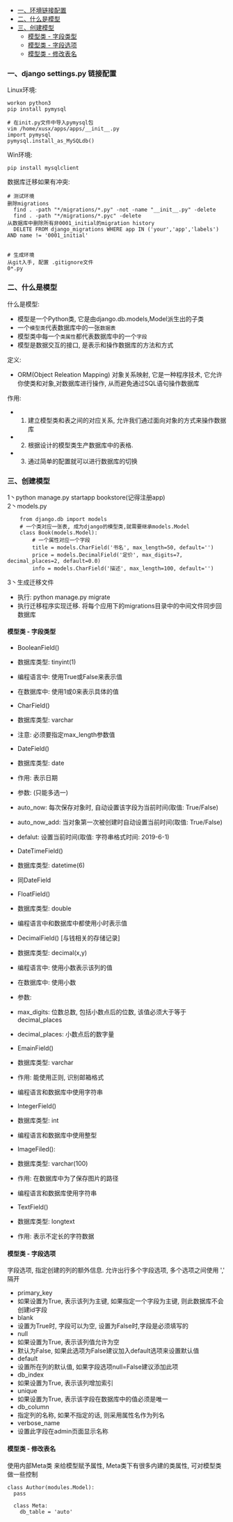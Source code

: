 - [一、环境链接配置](#一)
- [二、什么是模型](#二)
- [三、创建模型](#三)
  - [模型类 - 字段类型](#3.1)
  - [模型类 - 字段选项](#3.2)
  - [模型类 - 修改表名](#3.3)


<h3 id="一">一、django settings.py 链接配置</h3>

Linux环境:  
``` shell
workon python3
pip install pymysql

# 在init.py文件中导入pymysql包
vim /home/xusx/apps/apps/__init__.py
import pymysql
pymysql.install_as_MySQLdb()
```

Win环境:  
``` shell
pip install mysqlclient
```

数据库迁移如果有冲突:
``` shell
# 测试环境
删除migrations
  find . -path "*/migrations/*.py" -not -name "__init__.py" -delete
  find . -path "*/migrations/*.pyc" -delete
从数据库中删除所有非0001_initial的migration history
  DELETE FROM django_migrations WHERE app IN ('your','app','labels') AND name != '0001_initial'
  
  
# 生成环境
从git入手, 配置 .gitignore文件
0*.py
```

<h3 id="二">二、什么是模型</h3>

什么是模型:
  - 模型是一个Python类, 它是由django.db.models,Model派生出的子类  
  - 一个`模型类`代表数据库中的一张`数据表`  
  - 模型类中每一个`类属性`都代表数据库中的一个`字段`  
  - 模型是数据交互的接口, 是表示和操作数据库的方法和方式  

定义:  
  - ORM(Object Releation Mapping) 对象关系映射, 它是一种程序技术, 它允许你使类和对象,对数据库进行操作, 从而避免通过SQL语句操作数据库  

作用:  
  - 1. 建立模型类和表之间的对应关系, 允许我们通过面向对象的方式来操作数据库  
  - 2. 根据设计的模型类生产数据库中的表格.  
  - 3. 通过简单的配置就可以进行数据库的切换  


<h3 id="三">三、创建模型</h3>

1丶python manage.py startapp bookstore(记得注册app)  
2丶models.py  
``` shell
    from django.db import models
    # 一个类对应一张表, 成为django的模型类,就需要继承models.Model
    class Book(models.Model): 
        # 一个属性对应一个字段
        title = models.CharField('书名', max_length=50, default='')
        price = models.DecimalField('定价', max_digits=7, decimal_places=2, default=0.0)
        info = models.CharField('描述', max_length=100, default='')
```  
3丶生成迁移文件  
  - 执行: python manage.py migrate  
  - 执行迁移程序实现迁移. 将每个应用下的migrations目录中的中间文件同步回数据库

<h4 id="3.1">模型类 - 字段类型</h4>

- BooleanField()  
 - 数据库类型: tinyint(1)  
 - 编程语言中: 使用True或False来表示值  
 - 在数据库中: 使用1或0来表示具体的值  


- CharField()  
 - 数据库类型: varchar  
 - 注意: 必须要指定max_length参数值  


- DateField()  
 - 数据库类型: date  
 - 作用: 表示日期  
 - 参数: (只能多选一)  
  - auto_now: 每次保存对象时, 自动设置该字段为当前时间(取值: True/False)  
  - auto_now_add: 当对象第一次被创建时自动设置当前时间(取值: True/False)  
  - defalut: 设置当前时间(取值: 字符串格式时间: 2019-6-1)  

    	
- DateTimeField()  
 - 数据库类型: datetime(6)  
 - 同DateField  


- FloatField()  
 - 数据库类型: double  
 - 编程语言中和数据库中都使用小时表示值  


- DecimalField() [与钱相关的存储记录]   
 - 数据库类型: decimal(x,y)  
 - 编程语言中: 使用小数表示该列的值  
 - 在数据库中: 使用小数  
 - 参数:  
  - max_digits: 位数总数, 包括小数点后的位数, 该值必须大于等于decimal_places  
  - decimal_places: 小数点后的数字量  


- EmainField()  
 - 数据库类型: varchar  
 - 作用: 能使用正则, 识别邮箱格式  
 - 编程语言和数据库中使用字符串  


- IntegerField()  
 - 数据库类型: int  
 - 编程语言和数据库中使用整型  


- ImageFiled():  
 - 数据库类型: varchar(100)  
 - 作用: 在数据库中为了保存图片的路径  
 - 编程语言和数据库使用字符串  


- TextField()  
 - 数据库类型: longtext  
 - 作用: 表示不定长的字符数据  
    
<h4 id="3.2">模型类 - 字段选项</h4>

字段选项, 指定创建的列的额外信息. 允许出行多个字段选项, 多个选项之间使用 ',' 隔开  

- primary_key  
 - 如果设置为True, 表示该列为主键, 如果指定一个字段为主键, 则此数据库不会创建id字段  
- blank  
 - 设置为True时, 字段可以为空, 设置为False时,字段是必须填写的  
- null  
 - 如果设置为True, 表示该列值允许为空  
 - 默认为False, 如果此选项为False建议加入default选项来设置默认值  
- default  
 - 设置所在列的默认值, 如果字段选项null=False建议添加此项  
- db_index  
 - 如果设置为True, 表示该列增加索引  
- unique  
 - 如果设置为True, 表示该字段在数据库中的值必须是唯一  
- db_column  
 - 指定列的名称, 如果不指定的话, 则采用属性名作为列名  
- verbose_name  
 - 设置此字段在admin页面显示名称  

<h4 id="3.3">模型类 - 修改表名</h4>

使用内部Meta类 来给模型赋予属性, Meta类下有很多内建的类属性, 可对模型类做一些控制  
``` shell
class Author(modules.Model):
  pass
  
  class Meta:
    db_table = 'auto'
```

